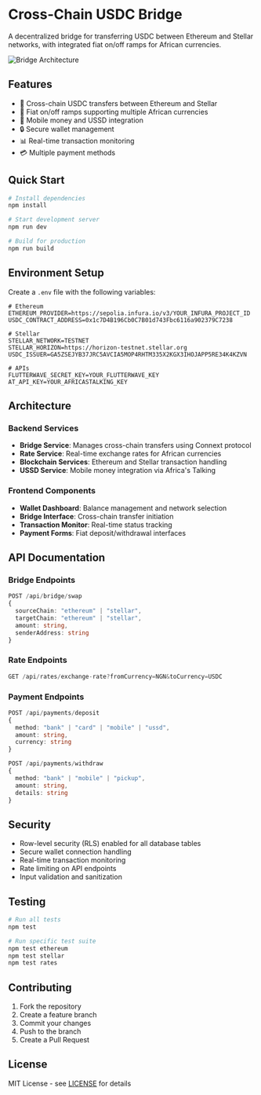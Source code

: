 # Cross-Chain USDC Bridge

A decentralized bridge for transferring USDC between Ethereum and Stellar networks, with integrated fiat on/off ramps for African currencies.

![Bridge Architecture](https://res.cloudinary.com/djp3vatc1/image/upload/v1/bridge-architecture.png)

## Features

- 🌉 Cross-chain USDC transfers between Ethereum and Stellar
- 💱 Fiat on/off ramps supporting multiple African currencies
- 📱 Mobile money and USSD integration
- 🔒 Secure wallet management
- 📊 Real-time transaction monitoring
- 💳 Multiple payment methods

## Quick Start

```bash
# Install dependencies
npm install

# Start development server
npm run dev

# Build for production
npm run build
```

## Environment Setup

Create a `.env` file with the following variables:

```env
# Ethereum
ETHEREUM_PROVIDER=https://sepolia.infura.io/v3/YOUR_INFURA_PROJECT_ID
USDC_CONTRACT_ADDRESS=0x1c7D4B196Cb0C7B01d743Fbc6116a902379C7238

# Stellar
STELLAR_NETWORK=TESTNET
STELLAR_HORIZON=https://horizon-testnet.stellar.org
USDC_ISSUER=GA5ZSEJYB37JRC5AVCIA5MOP4RHTM335X2KGX3IHOJAPP5RE34K4KZVN

# APIs
FLUTTERWAVE_SECRET_KEY=YOUR_FLUTTERWAVE_KEY
AT_API_KEY=YOUR_AFRICASTALKING_KEY
```

## Architecture

### Backend Services

- **Bridge Service**: Manages cross-chain transfers using Connext protocol
- **Rate Service**: Real-time exchange rates for African currencies
- **Blockchain Services**: Ethereum and Stellar transaction handling
- **USSD Service**: Mobile money integration via Africa's Talking

### Frontend Components

- **Wallet Dashboard**: Balance management and network selection
- **Bridge Interface**: Cross-chain transfer initiation
- **Transaction Monitor**: Real-time status tracking
- **Payment Forms**: Fiat deposit/withdrawal interfaces

## API Documentation

### Bridge Endpoints

```typescript
POST /api/bridge/swap
{
  sourceChain: "ethereum" | "stellar",
  targetChain: "ethereum" | "stellar",
  amount: string,
  senderAddress: string
}
```

### Rate Endpoints

```typescript
GET /api/rates/exchange-rate?fromCurrency=NGN&toCurrency=USDC
```

### Payment Endpoints

```typescript
POST /api/payments/deposit
{
  method: "bank" | "card" | "mobile" | "ussd",
  amount: string,
  currency: string
}

POST /api/payments/withdraw
{
  method: "bank" | "mobile" | "pickup",
  amount: string,
  details: string
}
```

## Security

- Row-level security (RLS) enabled for all database tables
- Secure wallet connection handling
- Real-time transaction monitoring
- Rate limiting on API endpoints
- Input validation and sanitization

## Testing

```bash
# Run all tests
npm test

# Run specific test suite
npm test ethereum
npm test stellar
npm test rates
```

## Contributing

1. Fork the repository
2. Create a feature branch
3. Commit your changes
4. Push to the branch
5. Create a Pull Request

## License

MIT License - see [LICENSE](LICENSE) for details